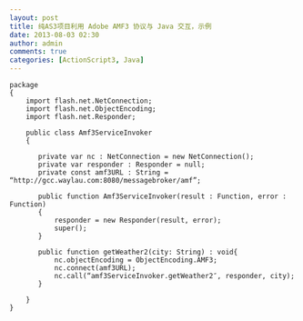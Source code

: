 ```yaml
---
layout: post
title: 纯AS3项目利用 Adobe AMF3 协议与 Java 交互，示例
date: 2013-08-03 02:30
author: admin
comments: true
categories: [ActionScript3, Java]
---
```


	package 
	{ 
	    import flash.net.NetConnection; 
	    import flash.net.ObjectEncoding; 
	    import flash.net.Responder; 
	
	    public class Amf3ServiceInvoker  
	    {              
	
	       private var nc : NetConnection = new NetConnection();    
	       private var responder : Responder = null; 
	       private const amf3URL : String = “http://gcc.waylau.com:8080/messagebroker/amf”; 
	
	       public function Amf3ServiceInvoker(result : Function, error : Function) 
	       {                     
	           responder = new Responder(result, error);  
	           super(); 
	       } 
	
	       public function getWeather2(city: String) : void{ 
	           nc.objectEncoding = ObjectEncoding.AMF3;  
	           nc.connect(amf3URL);      
	           nc.call(“amf3ServiceInvoker.getWeather2″, responder, city); 
	       } 
	
	    } 
	}